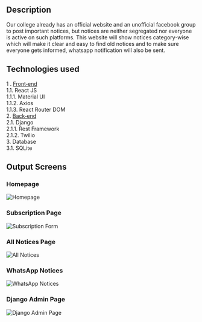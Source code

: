 ## Description
Our college already has an official website and an unofficial facebook group to post important notices, but notices are neither segregated nor everyone is active on such platforms.
This website will show notices category-wise which will make it clear and easy to find old notices and to make sure everyone gets informed, whatsapp notification will also be sent.

## Technologies used
1 . [Front‐end](https://github.com/snehalatasahu/notice-board-frontend/)\
  1.1. React JS\
    1.1.1. Material UI\
    1.1.2. Axios\
    1.1.3. React Router DOM\
2. [Back‐end](https://github.com/snehalatasahu/notice-board-backend/)\
  2.1. Django\
	  2.1.1. Rest Framework\
		2.1.2. Twilio\
3. Database\
  3.1. SQLite

## Output Screens
### Homepage
![Homepage](https://drive.google.com/uc?export=view&id=1NbMhikGeU7KQ_tg-6gzQpv_vOZuCmVLM)
### Subscription Page
![Subscription Form](https://drive.google.com/uc?export=view&id=1ThHX6cv9Q-SJyBax6Yx97PwnfQgNS5QO)
### All Notices Page
![All Notices](https://drive.google.com/uc?export=view&id=1I8eJv_AbikNMHdQ5it7vpZn_ClvZnN0n)
### WhatsApp Notices
![WhatsApp Notices](https://drive.google.com/uc?export=view&id=1r6Q0S-RBufuap5TSTdtTsl0SxXkzZZDF)
### Django Admin Page
![Django Admin Page](https://drive.google.com/uc?export=view&id=1jSGHUBOBnyJ0dIwreY6uQqo8bYEe9MXA)
